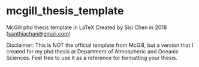 # mcgill_thesis_template
McGill phd thesis template in LaTeX
Created by Sisi Chen in 2018 (santhiachan@gmail.com)

Disclaimer: This is NOT the official template from McGill, but a version that I created for my phd thesis at Department of Atmospheric and Oceanic Sciences. 
Feel free to use it as a reference for formatting your thesis. 
